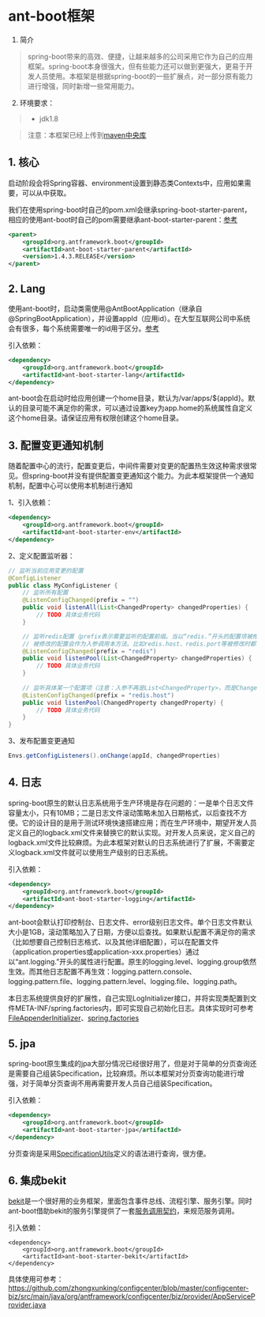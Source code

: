 # ant-boot框架

1. 简介

> spring-boot带来的高效、便捷，让越来越多的公司采用它作为自己的应用框架。spring-boot本身很强大，但有些能力还可以做到更强大，更易于开发人员使用。本框架是根据spring-boot的一些扩展点，对一部分原有能力进行增强，同时新增一些常用能力。

2. 环境要求：

> * jdk1.8

> 注意：本框架已经上传到[maven中央库](http://search.maven.org/#search%7Cga%7C1%7Corg.antframework.boot)

## 1. 核心
启动阶段会将Spring容器、environment设置到静态类Contexts中，应用如果需要，可以从中获取。

我们在使用spring-boot时自己的pom.xml会继承spring-boot-starter-parent，相应的使用ant-boot时自己的pom需要继承ant-boot-starter-parent：[参考](https://github.com/zhongxunking/configcenter/blob/master/pom.xml)
```xml
<parent>
    <groupId>org.antframework.boot</groupId>
    <artifactId>ant-boot-starter-parent</artifactId>
    <version>1.4.3.RELEASE</version>
</parent>
```

## 2. Lang
使用ant-boot时，启动类需使用@AntBootApplication（继承自@SpringBootApplication），并设置appId（应用id）。在大型互联网公司中系统会有很多，每个系统需要唯一的id用于区分。[参考](https://github.com/zhongxunking/configcenter/blob/master/configcenter-assemble/src/main/java/org/antframework/configcenter/Main.java)

引入依赖：
```xml
<dependency>
    <groupId>org.antframework.boot</groupId>
    <artifactId>ant-boot-starter-lang</artifactId>
</dependency>
```

ant-boot会在启动时给应用创建一个home目录，默认为/var/apps/${appId}。默认的目录可能不满足你的需求，可以通过设置key为app.home的系统属性自定义这个home目录。请保证应用有权限创建这个home目录。

## 3. 配置变更通知机制
随着配置中心的流行，配置变更后，中间件需要对变更的配置热生效这种需求很常见。但spring-boot并没有提供配置变更通知这个能力。为此本框架提供一个通知机制，配置中心可以使用本机制进行通知

1、引入依赖：
```xml
<dependency>
    <groupId>org.antframework.boot</groupId>
    <artifactId>ant-boot-starter-env</artifactId>
</dependency>
```

2、定义配置监听器：
```java
// 监听当前应用变更的配置
@ConfigListener
public class MyConfigListener {
    // 监听所有配置
    @ListenConfigChanged(prefix = "")
    public void listenAll(List<ChangedProperty> changedProperties) {
        // TODO 具体业务代码
    }

    // 监听redis配置（prefix表示需要监听的配置前缀。当以“redis.”开头的配置项被修改时，
    // 被修改的配置会作为入参调用本方法。比如redis.host、redis.port等被修改时都会调用本方法）
    @ListenConfigChanged(prefix = "redis")
    public void listenPool(List<ChangedProperty> changedProperties) {
        // TODO 具体业务代码
    }
    
    // 监听具体某一个配置项（注意：入参不再是List<ChangedProperty>，而是ChangedProperty）
    @ListenConfigChanged(prefix = "redis.host")
    public void listenPool(ChangedProperty changedProperty) {
        // TODO 具体业务代码
    }
}
```
3、发布配置变更通知
```java
Envs.getConfigListeners().onChange(appId, changedProperties)
```


## 4. 日志
spring-boot原生的默认日志系统用于生产环境是存在问题的：一是单个日志文件容量太小，只有10MB；二是日志文件滚动策略未加入日期格式，以后查找不方便。它的设计目的是用于测试环境快速搭建应用；而在生产环境中，期望开发人员定义自己的logback.xml文件来替换它的默认实现。对开发人员来说，定义自己的logback.xml文件比较麻烦。为此本框架对默认的日志系统进行了扩展，不需要定义logback.xml文件就可以使用生产级别的日志系统。

引入依赖：
```xml
<dependency>
    <groupId>org.antframework.boot</groupId>
    <artifactId>ant-boot-starter-logging</artifactId>
</dependency>
```
ant-boot会默认打印控制台、日志文件、error级别日志文件。单个日志文件默认大小是1GB，滚动策略加入了日期，方便以后查找。如果默认配置不满足你的需求（比如想要自己控制日志格式、以及其他详细配置），可以在配置文件（application.properties或application-xxx.properties）通过以“ant.logging.”开头的属性进行配置。原生的logging.level、logging.group依然生效。而其他日志配置不再生效：logging.pattern.console、logging.pattern.file、logging.pattern.level、logging.file、logging.path。

本日志系统提供良好的扩展性，自己实现LogInitializer接口，并将实现类配置到文件META-INF/spring.factories内，即可实现自己初始化日志。具体实现时可参考[FileAppenderInitializer](https://github.com/zhongxunking/ant-boot/blob/master/ant-boot-starters/ant-boot-starter-logging/src/main/java/org/antframework/boot/logging/initializer/FileAppenderInitializer.java)、[spring.factories](https://github.com/zhongxunking/ant-boot/blob/master/ant-boot-starters/ant-boot-starter-logging/src/main/resources/META-INF/spring.factories)

## 5. jpa
spring-boot原生集成的jpa大部分情况已经很好用了，但是对于简单的分页查询还是需要自己组装Specification，比较麻烦。所以本框架对分页查询功能进行增强，对于简单分页查询不用再需要开发人员自己组装Specification。

引入依赖：
```xml
<dependency>
    <groupId>org.antframework.boot</groupId>
    <artifactId>ant-boot-starter-jpa</artifactId>
</dependency>
```
分页查询是采用[SpecificationUtils](https://github.com/zhongxunking/ant-boot/blob/master/ant-boot-starters/ant-boot-starter-jpa/src/main/java/org/antframework/boot/jpa/support/SpecificationUtils.java)定义的语法进行查询，很方便。

## 6. 集成bekit
[bekit](https://github.com/zhongxunking/bekit)是一个很好用的业务框架，里面包含事件总线、流程引擎、服务引擎。同时ant-boot借助bekit的服务引擎提供了一套[服务调用契约](https://github.com/zhongxunking/ant-common-util#3-服务调用契约)，来规范服务调用。

引入依赖：
```
<dependency>
    <groupId>org.antframework.boot</groupId>
    <artifactId>ant-boot-starter-bekit</artifactId>
</dependency>
```
具体使用可参考：https://github.com/zhongxunking/configcenter/blob/master/configcenter-biz/src/main/java/org/antframework/configcenter/biz/provider/AppServiceProvider.java

